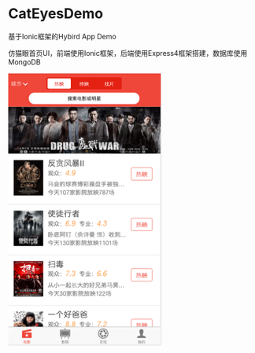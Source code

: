 # CatEyesDemo
基于Ionic框架的Hybird App Demo

仿猫眼首页UI，前端使用Ionic框架，后端使用Express4框架搭建，数据库使用MongoDB

![示例图片](https://github.com/Snowgan/CatEyesDemo/blob/master/app.png)

